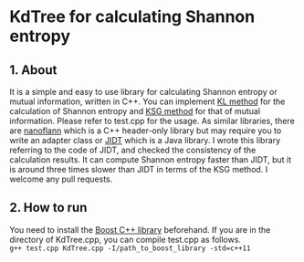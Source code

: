 # KdTree for calculating Shannon entropy
## 1. About
It is a simple and easy to use library for calculating Shannon entropy or mutual information, written in C++.
You can implement [KL method](http://www.mathnet.ru/php/archive.phtml?wshow=paper&jrnid=ppi&paperid=797&option_lang=eng) for the calculation of Shannon entropy and [KSG method](https://journals.aps.org/pre/abstract/10.1103/PhysRevE.69.066138) for that of mutual information.
Please refer to test.cpp for the usage.
As similar libraries, there are [nanoflann](https://github.com/jlblancoc/nanoflann) which is a C++ header-only library but may require you to write an adapter class or [JIDT](https://github.com/jlizier/jidt) which is a Java library.
I wrote this library referring to the code of JIDT, and checked the consistency of the calculation results.
It can compute Shannon entropy faster than JIDT, but it is around three times slower than JIDT in terms of the KSG method. I welcome any pull requests.

## 2. How to run
You need to install the [Boost C++ library](https://www.boost.org) beforehand. If you are in the directory of KdTree.cpp, you can compile test.cpp as follows.  
```g++ test.cpp KdTree.cpp -I/path_to_boost_library -std=c++11```
